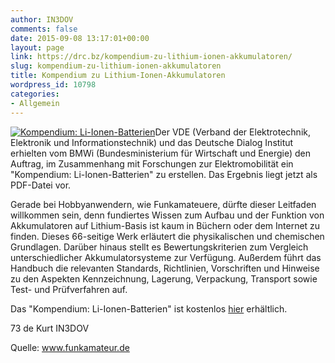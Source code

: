 ```yaml
---
author: IN3DOV
comments: false
date: 2015-09-08 13:17:01+00:00
layout: page
link: https://drc.bz/kompendium-zu-lithium-ionen-akkumulatoren/
slug: kompendium-zu-lithium-ionen-akkumulatoren
title: Kompendium zu Lithium-Ionen-Akkumulatoren
wordpress_id: 10798
categories:
- Allgemein
---
```


[![Kompendium: Li-Ionen-Batterien](https://drc.bz/wp-content/uploads/2015/09/kompendium_li-ionen.jpg)](https://drc.bz/wp-content/uploads/2015/09/kompendium_li-ionen.jpg)Der VDE (Verband der Elektrotechnik, Elektronik und Informationstechnik) und das Deutsche Dialog Institut erhielten vom BMWi (Bundesministerium für Wirtschaft und Energie) den Auftrag, im Zusammenhang mit Forschungen zur Elektromobilität ein "Kompendium: Li-Ionen-Batterien" zu erstellen. Das Ergebnis liegt jetzt als PDF-Datei vor.

Gerade bei Hobbyanwendern, wie Funkamateuere, dürfte dieser Leitfaden willkommen sein, denn fundiertes Wissen zum Aufbau und der Funktion von Akkumulatoren auf Lithium-Basis ist kaum in Büchern oder dem Internet zu finden. Dieses 66-seitige Werk erläutert die physikalischen und chemischen Grundlagen. Darüber hinaus stellt es Bewertungskriterien zum Vergleich unterschiedlicher Akkumulatorsysteme zur Verfügung. Außerdem führt das Handbuch die relevanten Standards, Richtlinien, Vorschriften und Hinweise zu den Aspekten Kennzeichnung, Lagerung, Verpackung, Transport sowie Test- und Prüfverfahren auf.

Das "Kompendium: Li-Ionen-Batterien" ist kostenlos [hier](http://www.ikt-em.de/_media/Kompendium_Li-Ionen-Batterien.pdf) erhältlich.




73 de Kurt IN3DOV




Quelle: www.funkamateur.de
